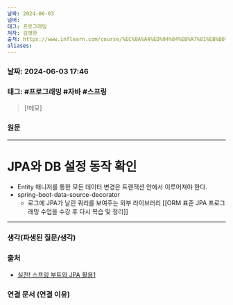 ```yaml
---
날짜: 2024-06-03
넘버: 
태그: 프로그래밍
저자: 김영한
출처: https://www.inflearn.com/course/%EC%8A%A4%ED%94%84%EB%A7%81%EB%B6%80%ED%8A%B8-JPA-%ED%99%9C%EC%9A%A9-1/dashboard
aliases:
---
```

### 날짜:  2024-06-03 17:46

### 태그: #프로그래밍 #자바 #스프링

>[!메모]
>

### 원문
---
# JPA와 DB 설정 동작 확인

- Entity 매니저를 통한 모든 데이터 변경은 트랜잭션 안에서 이루어져야 한다.
- spring-boot-data-source-decorator
	- 로그에 JPA가 날린 쿼리를 보여주는 외부 라이브러리
[[ORM 표준 JPA 프로그래밍 수업을 수강 후 다시 복습 및 정리]]
---
### 생각(파생된 질문/생각)

### 출처
- [실전! 스프링 부트와 JPA 활용1](https://www.inflearn.com/course/%EC%8A%A4%ED%94%84%EB%A7%81%EB%B6%80%ED%8A%B8-JPA-%ED%99%9C%EC%9A%A9-1/dashboard)

### 연결 문서 (연결 이유)

